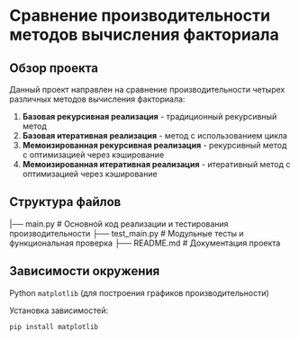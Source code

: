 # Сравнение производительности методов вычисления факториала

## Обзор проекта

Данный проект направлен на сравнение производительности четырех различных методов вычисления факториала:
1. **Базовая рекурсивная реализация** - традиционный рекурсивный метод
2. **Базовая итеративная реализация** - метод с использованием цикла
3. **Мемоизированная рекурсивная реализация** - рекурсивный метод с оптимизацией через кэширование
4. **Мемоизированная итеративная реализация** - итеративный метод с оптимизацией через кэширование

## Структура файлов

|── main.py # Основной код реализации и тестирования производительности
├── test_main.py # Модульные тесты и функциональная проверка
├── README.md # Документация проекта

## Зависимости окружения
Python 
`matplotlib` (для построения графиков производительности)

Установка зависимостей:
```bash
pip install matplotlib
